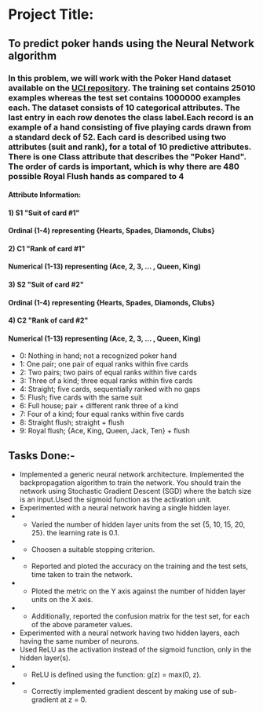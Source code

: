 # Project Title:

##  To predict poker hands using the Neural Network algorithm

### In this problem, we will work with the Poker Hand dataset available on the [UCI repository](https://archive.ics.uci.edu/ml/datasets/Poker+Hand). The training set contains 25010 examples whereas the test set contains 1000000 examples each. The dataset consists of 10 categorical attributes. The last entry in each row denotes the class label.Each record is an example of a hand consisting of five playing cards drawn from a standard deck of 52. Each card is described using two attributes (suit and rank), for a total of 10 predictive attributes. There is one Class attribute that describes the "Poker Hand". The order of cards is important, which is why there are 480 possible Royal Flush hands as compared to 4
#### Attribute Information:
#### 1) S1 "Suit of card #1" 
#### Ordinal (1-4) representing {Hearts, Spades, Diamonds, Clubs} 

#### 2) C1 "Rank of card #1" 
#### Numerical (1-13) representing (Ace, 2, 3, ... , Queen, King) 

#### 3) S2 "Suit of card #2" 
#### Ordinal (1-4) representing {Hearts, Spades, Diamonds, Clubs} 

#### 4) C2 "Rank of card #2" 
#### Numerical (1-13) representing (Ace, 2, 3, ... , Queen, King)

* 0: Nothing in hand; not a recognized poker hand 
* 1: One pair; one pair of equal ranks within five cards 
* 2: Two pairs; two pairs of equal ranks within five cards 
* 3: Three of a kind; three equal ranks within five cards 
* 4: Straight; five cards, sequentially ranked with no gaps 
* 5: Flush; five cards with the same suit 
* 6: Full house; pair + different rank three of a kind 
* 7: Four of a kind; four equal ranks within five cards 
* 8: Straight flush; straight + flush 
* 9: Royal flush; {Ace, King, Queen, Jack, Ten} + flush 

## Tasks Done:-

* Implemented a generic neural network architecture. Implemented the backpropagation algorithm to train the network. You should train the network using Stochastic Gradient Descent (SGD) where the batch size is an input.Used the sigmoid function as the activation unit.
* Experimented with a neural network having a single hidden layer. 
* * Varied the number of hidden layer units from the set {5, 10, 15, 20, 25}. the learning rate is 0.1. 
* * Choosen a suitable stopping criterion.
* * Reported and ploted the accuracy on the training and the test sets, time taken to train the network. 
* * Ploted the metric on the Y axis against the number of hidden layer units on the X axis. 
* * Additionally, reported the confusion matrix for the test set, for each of the above parameter values. 
* Experimented with a neural network having two hidden layers, each having the same number of neurons.
* Used ReLU as the activation instead of the sigmoid function, only in the hidden layer(s).
* * ReLU is defined using the function: g(z) = max(0, z). 
* * Correctly implemented gradient descent by making use of sub-gradient at z = 0.
